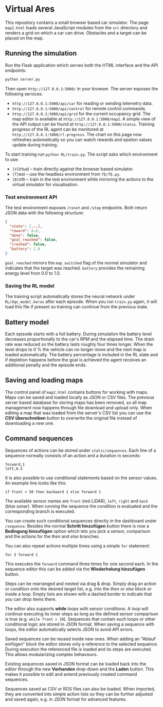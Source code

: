 # Virtual Ares

This repository contains a small browser based car simulator. The page `map2.html` loads several JavaScript modules from the `src` directory and renders a grid on which a car can drive. Obstacles and a target can be placed on the map.

## Running the simulation

Run the Flask application which serves both the HTML interface and the API
endpoints:

```bash
python server.py
```

Then open `http://127.0.0.1:5000/` in your browser. The server exposes the
following services:
- `http://127.0.0.1:5000/api/car` for reading or sending telemetry data.
- `http://127.0.0.1:5000/api/control` for remote control commands.
- `http://127.0.0.1:5000/api/grid` for the current occupancy grid.
The map editor is available at `http://127.0.0.1:5000/map2`. A simple view of the
API output can be found at `http://127.0.0.1:5000/status`.
Training progress of the RL agent can be monitored at
`http://127.0.0.1:5000/rl-progress`. The chart on this page now refreshes
automatically so you can watch rewards and epsilon values update during
training.

To start training run `python RL/train.py`. The script asks which
environment to use:

- `[V]`irtual – train directly against the browser based simulator.
- `[T]`est – use the headless environment from `TE/TE.py`.
- `[B]`oth – train in the test environment while mirroring the actions to
  the virtual simulator for visualisation.

### Test environment API

The test environment exposes `/reset` and `/step` endpoints. Both return
JSON data with the following structure:

```json
{
  "state": [...],
  "reward": 0.0,
  "done": false,
  "goal_reached": false,
  "crashed": false,
  "battery": 1.0
}
```

`goal_reached` mirrors the `map_switched` flag of the normal simulator and
indicates that the target was reached. `battery` provides the remaining
energy level from 0.0 to 1.0.

### Saving the RL model

The training script automatically stores the neural network under
`RL/dqn_model.keras` after each episode. When you run `train.py` again, it will
load this file if present so training can continue from the previous state.

## Battery model

Each episode starts with a full battery. During simulation the battery level
decreases proportionally to the car's RPM and the elapsed time. The drain rate
was reduced so the battery lasts roughly four times longer. When the level
drops to 0&nbsp;% the vehicle can no longer move and the next map is loaded
automatically. The battery percentage is included in the RL state and if
depletion happens before the goal is achieved the agent receives an additional
penalty and the episode ends.

## Saving and loading maps

The control panel of `map2.html` contains buttons for working with maps. Maps
can be saved and loaded locally as JSON or CSV files. The previous server based
database for storing maps has been removed, so all map management now happens
through file download and upload only. When editing a map that was loaded from
the server's CSV list you can use the **CSV überschreiben** button to overwrite
the original file instead of downloading a new one.

## Command sequences

Sequences of actions can be stored under `static/sequences`. Each line of a
sequence normally consists of an action and a duration in seconds:

```
forward,1
left,0.5
```

It is also possible to use conditional statements based on the sensor values.
An example line looks like this:

```
if front < 50 then backward 1 else forward 1
```

The available sensor names are `front` (red LiDAR), `left`, `right` and `back`
(blue sonar). When running the sequence the condition is evaluated and the
corresponding branch is executed.

You can create such conditional sequences directly in the dashboard under
`/sequence`. Besides the normal **Schritt hinzufügen** button there is now a
**Bedingung hinzufügen** option which lets you pick a sensor, comparison and the
actions for the *then* and *else* branches.

You can also repeat actions multiple times using a simple `for` statement:

```
for 3 forward 1
```

This executes the `forward` command three times for one second each. In the
sequence editor this can be added via the **Wiederholung hinzufügen** button.

Steps can be rearranged and nested via drag & drop. Simply drag an action or
condition onto the desired target list, e.g. into the *then* or *else* block or
inside a loop. Empty lists are shown with a dashed border to indicate that you
can drop items there.

The editor also supports **while** loops with sensor conditions. A loop will
continue executing its inner steps as long as the defined sensor comparison is
true (e.g. `while front > 20`). Sequences that contain such loops or other
conditional logic are stored in JSON format. When saving a sequence with loops,
the editor automatically selects JSON to avoid API errors.

Saved sequences can be reused inside new ones. When adding an "Ablauf einfügen"
block the editor stores only a reference to the selected sequence. During
execution the referenced file is loaded and its steps are executed. This allows
modularizing complex behaviours.

Existing sequences saved in JSON format can be loaded back into the editor
through the new **Vorhanden** drop-down and the **Laden** button. This makes it
possible to edit and extend previously created command sequences.

Sequences saved as CSV or ROS files can also be loaded. When imported, they are
converted into simple action lists so they can be further adjusted and saved
again, e.g. in JSON format for advanced features.
